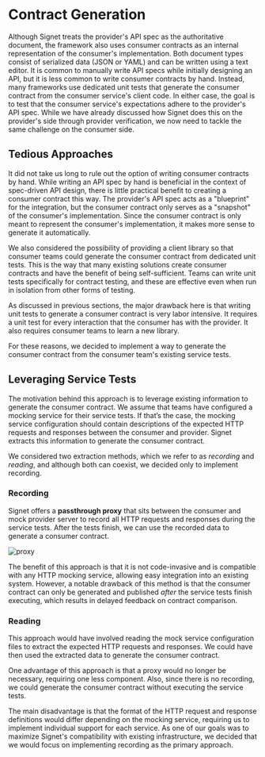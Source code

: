 # Contract Generation

Although Signet treats the provider's API spec as the authoritative document, the framework also uses consumer contracts as an internal representation of the consumer's implementation.
Both document types consist of serialized data (JSON or YAML) and can be written using a text editor.
It is common to manually write API specs while initially designing an API, but it is less common to write consumer contracts by hand.
Instead, many frameworks use dedicated unit tests that generate the consumer contract from the consumer service's client code.
In either case, the goal is to test that the consumer service's expectations adhere to the provider's API spec.
While we have already discussed how Signet does this on the provider's side through provider verification, we now need to tackle the same challenge on the consumer side.

## Tedious Approaches

It did not take us long to rule out the option of writing consumer contracts by hand.
While writing an API spec by hand is beneficial in the context of spec-driven API design, there is little practical benefit to creating a consumer contract this way.
The provider's API spec acts as a "blueprint" for the integration, but the consumer contract only serves as a "snapshot" of the consumer's implementation.
Since the consumer contract is only meant to represent the consumer's implementation, it makes more sense to generate it automatically.

We also considered the possibility of providing a client library so that consumer teams could generate the consumer contract from dedicated unit tests.
This is the way that many existing solutions create consumer contracts and have the benefit of being self-sufficient.
Teams can write unit tests specifically for contract testing, and these are effective even when run in isolation from other forms of testing.

As discussed in previous sections, the major drawback here is that writing unit tests to generate a consumer contract is very labor intensive.
It requires a unit test for every interaction that the consumer has with the provider.
It also requires consumer teams to learn a new library.

For these reasons, we decided to implement a way to generate the consumer contract from the consumer team's existing service tests.

## Leveraging Service Tests

The motivation behind this approach is to leverage existing information to generate the consumer contract.
We assume that teams have configured a mocking service for their service tests.
If that’s the case, the mocking service configuration should contain descriptions of the expected HTTP requests and responses between the consumer and provider.
Signet extracts this information to generate the consumer contract.

We considered two extraction methods, which we refer to as *recording* and *reading*, and although both can coexist, we decided only to implement recording.

### Recording

Signet offers a **passthrough proxy** that sits between the consumer and mock provider server to record all HTTP requests and responses during the service tests.
After the tests finish, we can use the recorded data to generate a consumer contract.

![proxy](../assets/../../assets/signet_proxy.svg)

The benefit of this approach is that it is not code-invasive and is compatible with any HTTP mocking service, allowing easy integration into an existing system.
However, a notable drawback of this method is that the consumer contract can only be generated and published *after* the service tests finish executing, which results in delayed feedback on contract comparison.

### Reading

This approach would have involved reading the mock service configuration files to extract the expected HTTP requests and responses.
We could have then used the extracted data to generate the consumer contract.

One advantage of this approach is that a proxy would no longer be necessary, requiring one less component.
Also, since there is no recording, we could generate the consumer contract without executing the service tests.

The main disadvantage is that the format of the HTTP request and response definitions would differ depending on the mocking service, requiring us to implement individual support for each service.
As one of our goals was to maximize Signet's compatibility with existing infrastructure, we decided that we would focus on implementing recording as the primary approach.
